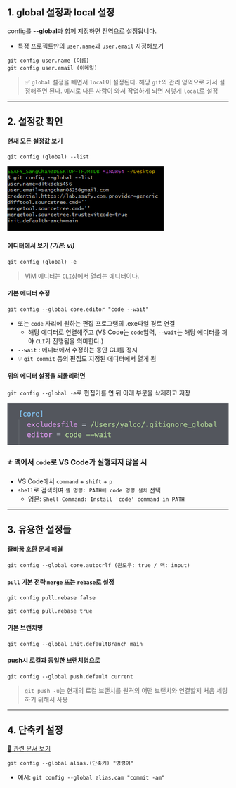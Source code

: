 ## 1. **global** 설정과 **local** 설정

config를 **--global**과 함께 지정하면 전역으로 설정됩니다.

- 특정 프로젝트만의 `user.name`과 `user.email` 지정해보기

```
git config user.name (이름)
git config user.email (이메일)
```

> ✅ `global` 설정을 빼면서 `local`이 설정된다. 해당 `git`의 관리 영역으로 가서 설정해주면 된다. 예시로 다른 사람이 와서 작업하게 되면 저렇게 `local`로 설정

------



## 2. 설정값 확인

#### 현재 모든 설정값 보기

```
git config (global) --list
```

![image-20221227142846208](assets/image-20221227142846208.png)

#### 에디터에서 보기 *(기본: vi)*

```
git config (global) -e
```

> VIM 에디터는 `CLI`상에서 열리는 에디터이다.



#### 기본 에디터 수정

```
git config --global core.editor "code --wait"
```

- 또는 `code` 자리에 원하는 편집 프로그램의 .exe파일 경로 연결
  - 해당 에디터로 연결해주고 (VS Code는 `code`입력, `--wait`는 해당 에디터를 꺼야 `CLI`가 진행됨을 의미한다.)
- `--wait` : 에디터에서 수정하는 동안 CLI를 정지
- 💡 `git commit` 등의 편집도 지정된 에디터에서 열게 됨



#### 위의 에디터 설정을 되돌리려면

`git config --global -e`로 편집기를 연 뒤 아래 부분을 삭제하고 저장

![code](assets/code.png)



### ⭐️ **맥**에서 `code`로 VS Code가 실행되지 않을 시

- VS Code에서 `command` + `shift` + `p`
- `shell`로 검색하여 `셸 명령: PATH에 code 명령 설치` 선택
  - 영문: `Shell Command: Install 'code' command in PATH`



------



## 3. 유용한 설정들

#### 줄바꿈 호환 문제 해결

```
git config --global core.autocrlf (윈도우: true / 맥: input)
```



#### `pull` 기본 전략 `merge` 또는 `rebase`로 설정

```
git config pull.rebase false
```

```
git config pull.rebase true
```



#### 기본 브랜치명

```
git config --global init.defaultBranch main
```



#### push시 로컬과 동일한 브랜치명으로

```
git config --global push.default current
```

> `git push -u`는 현재의 로컬 브랜치를 원격의 어떤 브랜치와 연결할지 처음 세팅하기 위해서 사용

------



## 4. 단축키 설정

[📄 관련 문서 보기](https://git-scm.com/book/ko/v2/Git의-기초-Git-Alias)

```
git config --global alias.(단축키) "명령어"
```

- 예시: `git config --global alias.cam "commit -am"`